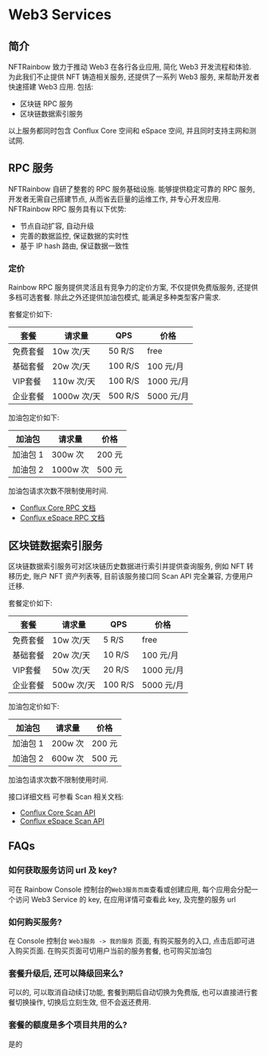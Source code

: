 # Web3 Services

## 简介

NFTRainbow 致力于推动 Web3 在各行各业应用, 简化 Web3 开发流程和体验. 为此我们不止提供 NFT 铸造相关服务, 还提供了一系列 Web3 服务, 来帮助开发者快速搭建 Web3 应用. 包括:

* 区块链 RPC 服务
* 区块链数据索引服务

以上服务都同时包含 Conflux Core 空间和 eSpace 空间, 并且同时支持主网和测试网.

## RPC 服务

NFTRainbow 自研了整套的 RPC 服务基础设施. 能够提供稳定可靠的 RPC 服务, 开发者无需自己搭建节点, 从而省去巨量的运维工作, 并专心开发应用. NFTRainbow RPC 服务具有以下优势:

* 节点自动扩容, 自动升级
* 完善的数据监控, 保证数据的实时性
* 基于 IP hash 路由, 保证数据一致性

### 定价

Rainbow RPC 服务提供灵活且有竞争力的定价方案, 不仅提供免费版服务, 还提供多档可选套餐. 除此之外还提供加油包模式, 能满足多种类型客户需求.

套餐定价如下:

| 套餐 | 请求量 | QPS | 价格  |
|---|---|---|---|
| 免费套餐  | 10w 次/天 | 50 R/S  | free |
| 基础套餐  | 20w 次/天 | 100 R/S  | 100 元/月 |
| VIP套餐  | 110w 次/天 | 100 R/S  | 1000 元/月 |
| 企业套餐  | 1000w 次/天 | 500 R/S  | 5000 元/月 |

加油包定价如下:

| 加油包 | 请求量 | 价格  |
|---|---|---|
| 加油包 1  | 300w 次| 200 元  |
| 加油包 2  | 1000w 次| 500 元  |

加油包请求次数不限制使用时间.

* [Conflux Core RPC 文档](https://doc.confluxnetwork.org/docs/core/build/json-rpc/json_rpc)
* [Conflux eSpace RPC 文档](https://ethereum.org/en/developers/docs/apis/json-rpc/)

## 区块链数据索引服务

区块链数据索引服务可对区块链历史数据进行索引并提供查询服务, 例如 NFT 转移历史, 账户 NFT 资产列表等, 目前该服务接口同 Scan API 完全兼容, 方便用户迁移.

套餐定价如下:

| 套餐 | 请求量 | QPS | 价格  |
|---|---|---|---|
| 免费套餐  | 10w 次/天 | 5 R/S  | free |
| 基础套餐  | 20w 次/天 | 10 R/S  | 100 元/月 |
| VIP套餐  | 50w 次/天 | 20 R/S  | 1000 元/月 |
| 企业套餐  | 500w 次/天 | 100 R/S  | 5000 元/月 |

加油包定价如下:

| 加油包 | 请求量 | 价格  |
|---|---|---|
| 加油包 1  | 200w 次| 200 元  |
| 加油包 2  | 600w 次| 500 元  |

加油包请求次数不限制使用时间.

接口详细文档 可参看 Scan 相关文档:

* [Conflux Core Scan API](https://api.confluxscan.net/doc)
* [Conflux eSpace Scan API](https://evmapi.confluxscan.net/doc)

## FAQs

### 如何获取服务访问 url 及 key?

可在 Rainbow Console 控制台的`Web3服务页面`查看或创建应用, 每个应用会分配一个访问 Web3 Service 的 key, 在应用详情可查看此 key, 及完整的服务 url

### 如何购买服务?

在 Console 控制台 `Web3服务 -> 我的服务` 页面, 有购买服务的入口, 点击后即可进入购买页面. 在购买页面可切用户当前的服务套餐, 也可购买加油包

### 套餐升级后, 还可以降级回来么?

可以的, 可以取消自动续订功能, 套餐到期后自动切换为免费版, 也可以直接进行套餐切换操作, 切换后立刻生效, 但不会返还费用.

### 套餐的额度是多个项目共用的么?

是的